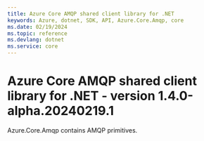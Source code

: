 ```yaml
---
title: Azure Core AMQP shared client library for .NET
keywords: Azure, dotnet, SDK, API, Azure.Core.Amqp, core
ms.date: 02/19/2024
ms.topic: reference
ms.devlang: dotnet
ms.service: core
---
```

# Azure Core AMQP shared client library for .NET - version 1.4.0-alpha.20240219.1 


Azure.Core.Amqp contains AMQP primitives. 

